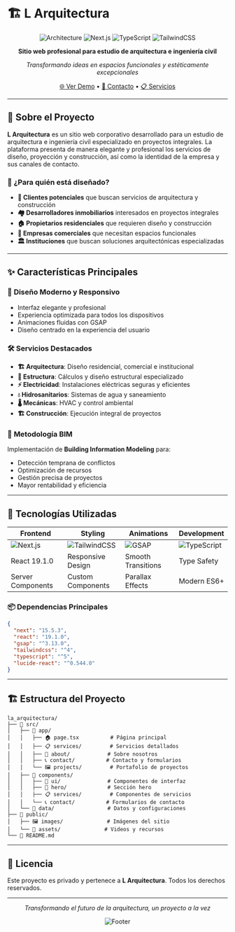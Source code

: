 # 🏗️ L Arquitectura

<div align="center">

![Architecture](https://img.shields.io/badge/Architecture-Professional-blue?style=for-the-badge)
![Next.js](https://img.shields.io/badge/Next.js-15.5.3-black?style=for-the-badge&logo=next.js)
![TypeScript](https://img.shields.io/badge/TypeScript-5.0-blue?style=for-the-badge&logo=typescript)
![TailwindCSS](https://img.shields.io/badge/Tailwind-CSS-38B2AC?style=for-the-badge&logo=tailwind-css)

**Sitio web profesional para estudio de arquitectura e ingeniería civil**

*Transformando ideas en espacios funcionales y estéticamente excepcionales*

[🌐 Ver Demo](#) • [📧 Contacto](#contacto) • [📋 Servicios](#servicios)

</div>

---

## 🎯 **Sobre el Proyecto**

**L Arquitectura** es un sitio web corporativo desarrollado para un estudio de arquitectura e ingeniería civil especializado en proyectos integrales. La plataforma presenta de manera elegante y profesional los servicios de diseño, proyección y construcción, así como la identidad de la empresa y sus canales de contacto.

### 🏢 **¿Para quién está diseñado?**

- **👥 Clientes potenciales** que buscan servicios de arquitectura y construcción
- **🏘️ Desarrolladores inmobiliarios** interesados en proyectos integrales
- **🏠 Propietarios residenciales** que requieren diseño y construcción
- **🏢 Empresas comerciales** que necesitan espacios funcionales
- **🏛️ Instituciones** que buscan soluciones arquitectónicas especializadas

---

## ✨ **Características Principales**

### 🎨 **Diseño Moderno y Responsivo**
- Interfaz elegante y profesional
- Experiencia optimizada para todos los dispositivos
- Animaciones fluidas con GSAP
- Diseño centrado en la experiencia del usuario

### 🛠️ **Servicios Destacados**
- **🏗️ Arquitectura**: Diseño residencial, comercial e institucional
- **🔧 Estructura**: Cálculos y diseño estructural especializado
- **⚡ Electricidad**: Instalaciones eléctricas seguras y eficientes
- **💧 Hidrosanitarios**: Sistemas de agua y saneamiento
- **🌡️ Mecánicas**: HVAC y control ambiental
- **🏗️ Construcción**: Ejecución integral de proyectos

### 🔧 **Metodología BIM**
Implementación de **Building Information Modeling** para:
- Detección temprana de conflictos
- Optimización de recursos
- Gestión precisa de proyectos
- Mayor rentabilidad y eficiencia

---

## 🚀 **Tecnologías Utilizadas**

<div align="center">

| Frontend | Styling | Animations | Development |
|----------|---------|------------|-------------|
| ![Next.js](https://img.shields.io/badge/Next.js-000000?style=flat&logo=next.js&logoColor=white) | ![TailwindCSS](https://img.shields.io/badge/Tailwind_CSS-38B2AC?style=flat&logo=tailwind-css&logoColor=white) | ![GSAP](https://img.shields.io/badge/GSAP-88CE02?style=flat&logo=greensock&logoColor=white) | ![TypeScript](https://img.shields.io/badge/TypeScript-007ACC?style=flat&logo=typescript&logoColor=white) |
| React 19.1.0 | Responsive Design | Smooth Transitions | Type Safety |
| Server Components | Custom Components | Parallax Effects | Modern ES6+ |

</div>

### 📦 **Dependencias Principales**
```json
{
  "next": "15.5.3",
  "react": "19.1.0",
  "gsap": "^3.13.0",
  "tailwindcss": "^4",
  "typescript": "^5",
  "lucide-react": "^0.544.0"
}
```

---

## 🏗️ **Estructura del Proyecto**

```
la_arquitectura/
├── 📁 src/
│   ├── 📁 app/
│   │   ├── 🏠 page.tsx          # Página principal
│   │   ├── 📋 services/         # Servicios detallados
│   │   ├── 👥 about/            # Sobre nosotros
│   │   ├── 📞 contact/          # Contacto y formularios
│   │   └── 🖼️ projects/         # Portafolio de proyectos
│   ├── 📁 components/
│   │   ├── 🎨 ui/               # Componentes de interfaz
│   │   ├── 🦸 hero/             # Sección hero
│   │   ├── 📋 services/         # Componentes de servicios
│   │   └── 📞 contact/          # Formularios de contacto
│   └── 📁 data/                 # Datos y configuraciones
├── 📁 public/
│   ├── 🖼️ images/              # Imágenes del sitio
│   └── 🎥 assets/              # Videos y recursos
└── 📄 README.md
```

---


## 📄 **Licencia**

Este proyecto es privado y pertenece a **L Arquitectura**. Todos los derechos reservados.

---

<div align="center">


*Transformando el futuro de la arquitectura, un proyecto a la vez*

![Footer](https://img.shields.io/badge/Made%20with-Next.js%20%26%20TypeScript-blue?style=for-the-badge)

</div>
